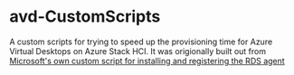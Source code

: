 # avd-CustomScripts

A custom scripts for trying to speed up the provisioning time for Azure Virtual Desktops on Azure Stack HCI. It was origionally built out from [Microsoft's own custom script for installing and registering the RDS agent](https://github.com/Azure/RDS-Templates/blob/master/ARM-wvd-templates/HCI/HciCustomScript.ps1)
